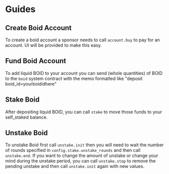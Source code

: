 # Guides

## Create Boid Account
To create a boid account a sponsor needs to call `account.buy` to pay for an account. UI will be provided to make this easy.

## Fund Boid Account
To add liquid BOID to your account you can send (whole quantities) of BOID to the `boid` system contract with the memo formatted like "deposit boid_id=yourboididhere"

## Stake Boid
After depositing liquid BOID, you can call `stake` to move those funds to your self_staked balance.

## Unstake Boid
To unstake Boid first call `unstake.init` then you will need to wait the number of rounds specified in `config.stake.unstake_rounds` and then call `unstake.end`. If you want to change the amount of unstake or change your mind during the unstake period, you can call `unstake.stop` to remove the pending unstake and then call `unstake.init` again with new values.
